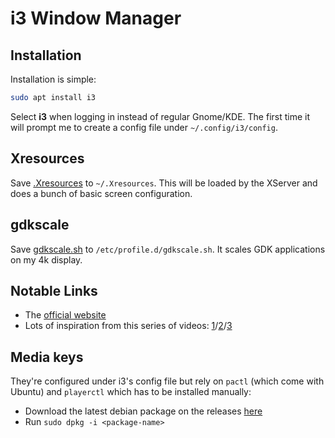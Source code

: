 # i3 Window Manager

## Installation

Installation is simple:

```bash
sudo apt install i3
```

Select **i3** when logging in instead of regular Gnome/KDE. The first time it will prompt me to create a config file under `~/.config/i3/config`.

## Xresources

Save [.Xresources](.Xresources) to `~/.Xresources`. This will be loaded by the XServer and does a bunch of basic screen configuration.

## gdkscale

Save [gdkscale.sh](gdkscale.sh) to `/etc/profile.d/gdkscale.sh`. It scales GDK applications on my 4k display.

## Notable Links

- The [official website](https://i3wm.org/docs/userguide.html)
- Lots of inspiration from this series of videos: [1](https://www.youtube.com/watch?v=j1I63wGcvU4)/[2](https://www.youtube.com/watch?v=8-S0cWnLBKg)/[3](https://www.youtube.com/watch?v=ARKIwOlazKI)

## Media keys

They're configured under i3's config file but rely on `pactl` (which come with Ubuntu) and `playerctl` which has to be installed manually:

- Download the latest debian package on the releases [here](https://github.com/acrisci/playerctl/releases)
- Run `sudo dpkg -i <package-name>`
